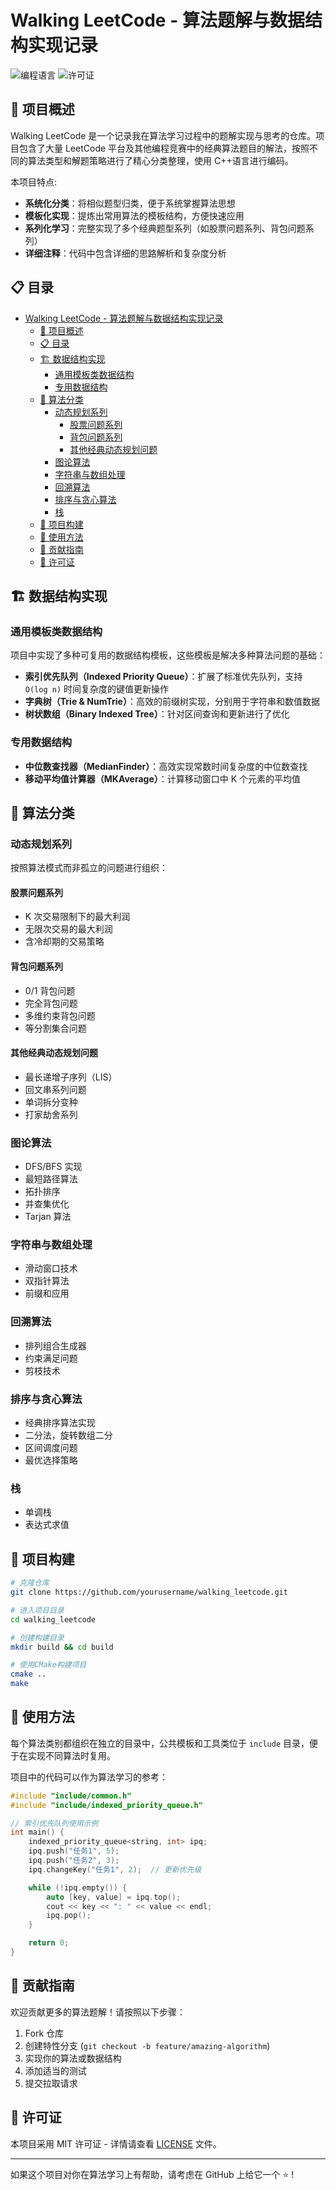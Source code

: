 # Walking LeetCode - 算法题解与数据结构实现记录

![编程语言](https://img.shields.io/badge/language-C++-blue.svg)
![许可证](https://img.shields.io/badge/license-MIT-green.svg)

## 🌟 项目概述

Walking LeetCode 是一个记录我在算法学习过程中的题解实现与思考的仓库。项目包含了大量 LeetCode 平台及其他编程竞赛中的经典算法题目的解法，按照不同的算法类型和解题策略进行了精心分类整理，使用 C++语言进行编码。

本项目特点:

-   **系统化分类**：将相似题型归类，便于系统掌握算法思想
-   **模板化实现**：提炼出常用算法的模板结构，方便快速应用
-   **系列化学习**：完整实现了多个经典题型系列（如股票问题系列、背包问题系列）
-   **详细注释**：代码中包含详细的思路解析和复杂度分析

## 📋 目录

- [Walking LeetCode - 算法题解与数据结构实现记录](#walking-leetcode---算法题解与数据结构实现记录)
  - [🌟 项目概述](#-项目概述)
  - [📋 目录](#-目录)
  - [🏗️ 数据结构实现](#️-数据结构实现)
    - [通用模板类数据结构](#通用模板类数据结构)
    - [专用数据结构](#专用数据结构)
  - [🧮 算法分类](#-算法分类)
    - [动态规划系列](#动态规划系列)
      - [股票问题系列](#股票问题系列)
      - [背包问题系列](#背包问题系列)
      - [其他经典动态规划问题](#其他经典动态规划问题)
    - [图论算法](#图论算法)
    - [字符串与数组处理](#字符串与数组处理)
    - [回溯算法](#回溯算法)
    - [排序与贪心算法](#排序与贪心算法)
    - [栈](#栈)
  - [🚀 项目构建](#-项目构建)
  - [📖 使用方法](#-使用方法)
  - [🤝 贡献指南](#-贡献指南)
  - [📜 许可证](#-许可证)

## 🏗️ 数据结构实现

### 通用模板类数据结构

项目中实现了多种可复用的数据结构模板，这些模板是解决多种算法问题的基础：

-   **索引优先队列（Indexed Priority Queue）**：扩展了标准优先队列，支持 `O(log n)` 时间复杂度的键值更新操作
-   **字典树（Trie & NumTrie）**：高效的前缀树实现，分别用于字符串和数值数据
-   **树状数组（Binary Indexed Tree）**：针对区间查询和更新进行了优化

### 专用数据结构

-   **中位数查找器（MedianFinder）**：高效实现常数时间复杂度的中位数查找
-   **移动平均值计算器（MKAverage）**：计算移动窗口中 K 个元素的平均值

## 🧮 算法分类

### 动态规划系列

按照算法模式而非孤立的问题进行组织：

#### 股票问题系列

-   K 次交易限制下的最大利润
-   无限次交易的最大利润
-   含冷却期的交易策略

#### 背包问题系列

-   0/1 背包问题
-   完全背包问题
-   多维约束背包问题
-   等分割集合问题

#### 其他经典动态规划问题

-   最长递增子序列（LIS）
-   回文串系列问题
-   单词拆分变种
-   打家劫舍系列

### 图论算法

-   DFS/BFS 实现
-   最短路径算法
-   拓扑排序
-   并查集优化
-   Tarjan 算法

### 字符串与数组处理

-   滑动窗口技术
-   双指针算法
-   前缀和应用

### 回溯算法

-   排列组合生成器
-   约束满足问题
-   剪枝技术

### 排序与贪心算法

-   经典排序算法实现
-   二分法，旋转数组二分
-   区间调度问题
-   最优选择策略

### 栈

-   单调栈
-   表达式求值

## 🚀 项目构建

```bash
# 克隆仓库
git clone https://github.com/yourusername/walking_leetcode.git

# 进入项目目录
cd walking_leetcode

# 创建构建目录
mkdir build && cd build

# 使用CMake构建项目
cmake ..
make
```

## 📖 使用方法

每个算法类别都组织在独立的目录中，公共模板和工具类位于 `include` 目录，便于在实现不同算法时复用。

项目中的代码可以作为算法学习的参考：

```cpp
#include "include/common.h"
#include "include/indexed_priority_queue.h"

// 索引优先队列使用示例
int main() {
    indexed_priority_queue<string, int> ipq;
    ipq.push("任务1", 5);
    ipq.push("任务2", 3);
    ipq.changeKey("任务1", 2);  // 更新优先级

    while (!ipq.empty()) {
        auto [key, value] = ipq.top();
        cout << key << ": " << value << endl;
        ipq.pop();
    }

    return 0;
}
```

## 🤝 贡献指南

欢迎贡献更多的算法题解！请按照以下步骤：

1. Fork 仓库
2. 创建特性分支 (`git checkout -b feature/amazing-algorithm`)
3. 实现你的算法或数据结构
4. 添加适当的测试
5. 提交拉取请求

## 📜 许可证

本项目采用 MIT 许可证 - 详情请查看 [LICENSE](LICENSE) 文件。

---

如果这个项目对你在算法学习上有帮助，请考虑在 GitHub 上给它一个 ⭐ !

